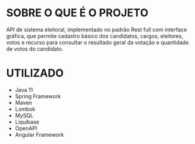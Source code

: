 **SOBRE O QUE É O PROJETO**
========================================================================
API de sistema eleitoral, implementado no padrão Rest full com interface gráfica, que permite cadastro básico dos candidatos, cargos, eleitores, votos e recurso para consultar o resultado geral da votação e quantidade de votos do candidato.


**UTILIZADO**
========================================================================
- Java 11
- Spring Framework
- Maven
- Lombok
- MySQL
- Liquibase
- OpenAPI
- Angular Framework

